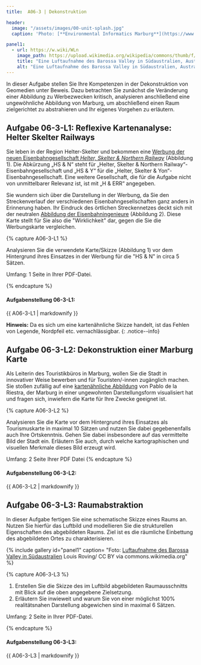 ```yaml
---
title:  A06-3 | Dekonstruktion

header:
  image: "/assets/images/00-unit-splash.jpg"
  caption: 'Photo: [**Environmental Informatics Marburg**](https://www.flickr.com/environmentalinformatics-marburg/)'

panel1:  
  - url: https://w.wiki/WLn
    image_path: https://upload.wikimedia.org/wikipedia/commons/thumb/f/f5/Barossa_Valley_South_Australia.jpg/1024px-Barossa_Valley_South_Australia.jpg
    title: "Eine Luftaufnahme des Barossa Valley in Südaustralien, Australien, [Louis Roving](https://w.wiki/WLo) / CC BY via commons.wikimedia.org"
    alt: "Eine Luftaufnahme des Barossa Valley in Südaustralien, Australien"
---
```


In dieser Aufgabe stellen Sie Ihre Kompetenzen in der Dekonstruktion von Geomedien unter Beweis. Dazu betrachten Sie zunächst die Veränderung einer Abbildung zu Werbezwecken kritisch, analysieren anschließend eine ungewöhnliche Abbildung von Marburg, um abschließend einen Raum zielgerichtet zu abstrahieren und Ihr eigenes Vorgehen zu erläutern.


## Aufgabe 06-3-L1: Reflexive Kartenanalyse: Helter Skelter Railways

Sie leben in der Region Helter-Skelter und bekommen eine [Werbung der neuen Eisenbahngesellschaft *Helter, Skelter & Northern Railway*](https://ilias.uni-marburg.de/goto.php?target=file_2291255_download&client_id=UNIMR) (Abbildung 1). Die Abkürzung „HS & N“ steht für „Helter, Skelter & Northern Railway“-Eisenbahngesellschaft und „HS & Y“ für die „Helter, Skelter & Yon“-Eisenbahngesellschaft. Eine weitere Gesellschaft, die für die Aufgabe nicht von unmittelbarer Relevanz ist, ist mit „H & ERR“ angegeben.

Sie wundern sich über die Darstellung in der Werbung, da Sie den Streckenverlauf der verschiedenen Eisenbahngesellschaften ganz anders in Erinnerung haben. Ihr Eindruck des örtlichen Streckennetzes deckt sich mit der neutralen [Abbildung der Eisenbahningenieure](https://ilias.uni-marburg.de/goto.php?target=file_2291255_download&client_id=UNIMR) (Abbildung 2). Diese Karte stellt für Sie also die "Wirklichkeit" dar, gegen die Sie die Werbungskarte vergleichen.

{% capture A06-3-L1 %}

Analysieren Sie die verwendete Karte/Skizze (Abbildung 1) vor dem Hintergrund ihres Einsatzes in der Werbung für die "HS & N" in circa 5 Sätzen.

Umfang: 1 Seite in Ihrer PDF-Datei.

{% endcapture %}
<div class="notice--success">
  <h4 class="no_toc">Aufgabenstellung 06-3-L1:</h4>
  {{ A06-3-L1 | markdownify }}
</div>

**Hinweis:** Da es sich um eine kartenähnliche Skizze handelt, ist das Fehlen von Legende, Nordpfeil etc. vernachlässigbar.
{: .notice--info}


## Aufgabe 06-3-L2: Dekonstruktion einer Marburg Karte

Als Leiterin des Touristikbüros in Marburg, wollen Sie die Stadt in innovativer Weise bewerben und für Touristen/-innen zugänglich machen. Sie stoßen zufällig auf eine [kartenähnliche Abbildung](https://ilias.uni-marburg.de/goto.php?target=file_2291252_download&client_id=UNIMR) von Pablo de la Riestra, der Marburg in einer ungewohnten Darstellungsform visualisiert hat und fragen sich, inwiefern die Karte für Ihre Zwecke geeignet ist.

{% capture A06-3-L2 %}

Analysieren Sie die Karte vor dem Hintergrund ihres Einsatzes als Tourismuskarte in maximal 10 Sätzen und nutzen Sie dabei gegebenenfalls auch Ihre Ortskenntnis. Gehen Sie dabei insbesondere auf das vermittelte Bild der Stadt ein. Erläutern Sie auch, durch welche kartographischen und visuellen Merkmale dieses Bild erzeugt wird.

Umfang: 2 Seite Ihrer PDF Datei
{% endcapture %}
<div class="notice--success">
  <h4 class="no_toc">Aufgabenstellung 06-3-L2:</h4>
  {{ A06-3-L2 | markdownify }}
</div>

## Aufgabe 06-3-L3: Raumabstraktion

In dieser Aufgabe fertigen Sie eine schematische Skizze eines Raums an. Nutzen Sie hierfür das Luftbild und modellieren Sie die strukturellen Eigenschaften des abgebildeten Raums. Ziel ist es die räumliche Einbettung des abgebildeten Ortes zu charakterisieren.

{% include gallery id="panel1"  caption= "Foto: [Luftaufnahme des Barossa Valley in Südaustralien](https://w.wiki/WLo) Louis Roving/ CC BY via commons.wikimedia.org" %}

{% capture A06-3-L3 %}

1. Erstellen Sie die Skizze des im Luftbild abgebildeten Raumausschnitts mit Blick auf die oben angegebene Zielsetzung.
1. Erläutern Sie inwieweit und warum Sie von einer möglichst 100% realitätsnahen Darstellung abgewichen sind in maximal 6 Sätzen.

Umfang: 2 Seite in Ihrer PDF-Datei.

{% endcapture %}

<div class="notice--success">
  <h4 class="no_toc">Aufgabenstellung 06-3-L3:</h4>
  {{ A06-3-L3 | markdownify }}
</div>
